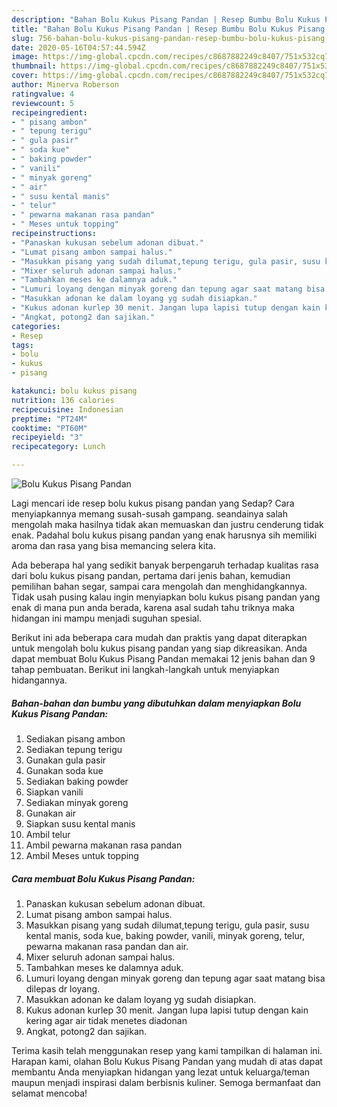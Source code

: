 ```yaml
---
description: "Bahan Bolu Kukus Pisang Pandan | Resep Bumbu Bolu Kukus Pisang Pandan Yang Enak dan Simpel"
title: "Bahan Bolu Kukus Pisang Pandan | Resep Bumbu Bolu Kukus Pisang Pandan Yang Enak dan Simpel"
slug: 756-bahan-bolu-kukus-pisang-pandan-resep-bumbu-bolu-kukus-pisang-pandan-yang-enak-dan-simpel
date: 2020-05-16T04:57:44.594Z
image: https://img-global.cpcdn.com/recipes/c8687882249c8407/751x532cq70/bolu-kukus-pisang-pandan-foto-resep-utama.jpg
thumbnail: https://img-global.cpcdn.com/recipes/c8687882249c8407/751x532cq70/bolu-kukus-pisang-pandan-foto-resep-utama.jpg
cover: https://img-global.cpcdn.com/recipes/c8687882249c8407/751x532cq70/bolu-kukus-pisang-pandan-foto-resep-utama.jpg
author: Minerva Roberson
ratingvalue: 4
reviewcount: 5
recipeingredient:
- " pisang ambon"
- " tepung terigu"
- " gula pasir"
- " soda kue"
- " baking powder"
- " vanili"
- " minyak goreng"
- " air"
- " susu kental manis"
- " telur"
- " pewarna makanan rasa pandan"
- " Meses untuk topping"
recipeinstructions:
- "Panaskan kukusan sebelum adonan dibuat."
- "Lumat pisang ambon sampai halus."
- "Masukkan pisang yang sudah dilumat,tepung terigu, gula pasir, susu kental manis, soda kue, baking powder, vanili, minyak goreng, telur, pewarna makanan rasa pandan dan air."
- "Mixer seluruh adonan sampai halus."
- "Tambahkan meses ke dalamnya aduk."
- "Lumuri loyang dengan minyak goreng dan tepung agar saat matang bisa dilepas dr loyang."
- "Masukkan adonan ke dalam loyang yg sudah disiapkan."
- "Kukus adonan kurlep 30 menit. Jangan lupa lapisi tutup dengan kain kering agar air tidak menetes diadonan"
- "Angkat, potong2 dan sajikan."
categories:
- Resep
tags:
- bolu
- kukus
- pisang

katakunci: bolu kukus pisang 
nutrition: 136 calories
recipecuisine: Indonesian
preptime: "PT24M"
cooktime: "PT60M"
recipeyield: "3"
recipecategory: Lunch

---
```



![Bolu Kukus Pisang Pandan](https://img-global.cpcdn.com/recipes/c8687882249c8407/751x532cq70/bolu-kukus-pisang-pandan-foto-resep-utama.jpg)

Lagi mencari ide resep bolu kukus pisang pandan yang Sedap? Cara menyiapkannya memang susah-susah gampang. seandainya salah mengolah maka hasilnya tidak akan memuaskan dan justru cenderung tidak enak. Padahal bolu kukus pisang pandan yang enak harusnya sih memiliki aroma dan rasa yang bisa memancing selera kita.

Ada beberapa hal yang sedikit banyak berpengaruh terhadap kualitas rasa dari bolu kukus pisang pandan, pertama dari jenis bahan, kemudian pemilihan bahan segar, sampai cara mengolah dan menghidangkannya. Tidak usah pusing kalau ingin menyiapkan bolu kukus pisang pandan yang enak di mana pun anda berada, karena asal sudah tahu triknya maka hidangan ini mampu menjadi suguhan spesial.




Berikut ini ada beberapa cara mudah dan praktis yang dapat diterapkan untuk mengolah bolu kukus pisang pandan yang siap dikreasikan. Anda dapat membuat Bolu Kukus Pisang Pandan memakai 12 jenis bahan dan 9 tahap pembuatan. Berikut ini langkah-langkah untuk menyiapkan hidangannya.

<!--inarticleads1-->

##### Bahan-bahan dan bumbu yang dibutuhkan dalam menyiapkan Bolu Kukus Pisang Pandan:

1. Sediakan  pisang ambon
1. Sediakan  tepung terigu
1. Gunakan  gula pasir
1. Gunakan  soda kue
1. Sediakan  baking powder
1. Siapkan  vanili
1. Sediakan  minyak goreng
1. Gunakan  air
1. Siapkan  susu kental manis
1. Ambil  telur
1. Ambil  pewarna makanan rasa pandan
1. Ambil  Meses untuk topping




<!--inarticleads2-->

##### Cara membuat Bolu Kukus Pisang Pandan:

1. Panaskan kukusan sebelum adonan dibuat.
1. Lumat pisang ambon sampai halus.
1. Masukkan pisang yang sudah dilumat,tepung terigu, gula pasir, susu kental manis, soda kue, baking powder, vanili, minyak goreng, telur, pewarna makanan rasa pandan dan air.
1. Mixer seluruh adonan sampai halus.
1. Tambahkan meses ke dalamnya aduk.
1. Lumuri loyang dengan minyak goreng dan tepung agar saat matang bisa dilepas dr loyang.
1. Masukkan adonan ke dalam loyang yg sudah disiapkan.
1. Kukus adonan kurlep 30 menit. Jangan lupa lapisi tutup dengan kain kering agar air tidak menetes diadonan
1. Angkat, potong2 dan sajikan.




Terima kasih telah menggunakan resep yang kami tampilkan di halaman ini. Harapan kami, olahan Bolu Kukus Pisang Pandan yang mudah di atas dapat membantu Anda menyiapkan hidangan yang lezat untuk keluarga/teman maupun menjadi inspirasi dalam berbisnis kuliner. Semoga bermanfaat dan selamat mencoba!
